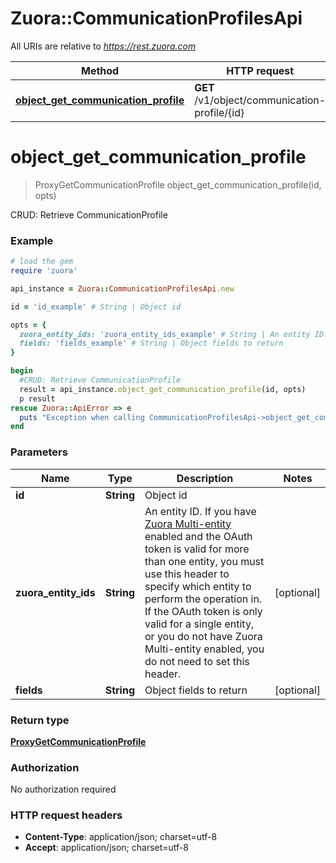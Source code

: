 # Zuora::CommunicationProfilesApi

All URIs are relative to *https://rest.zuora.com*

Method | HTTP request | Description
------------- | ------------- | -------------
[**object_get_communication_profile**](CommunicationProfilesApi.md#object_get_communication_profile) | **GET** /v1/object/communication-profile/{id} | CRUD: Retrieve CommunicationProfile


# **object_get_communication_profile**
> ProxyGetCommunicationProfile object_get_communication_profile(id, opts)

CRUD: Retrieve CommunicationProfile



### Example
```ruby
# load the gem
require 'zuora'

api_instance = Zuora::CommunicationProfilesApi.new

id = 'id_example' # String | Object id

opts = { 
  zuora_entity_ids: 'zuora_entity_ids_example' # String | An entity ID. If you have [Zuora Multi-entity](https://knowledgecenter.zuora.com/BB_Introducing_Z_Business/Multi-entity) enabled and the OAuth token is valid for more than one entity, you must use this header to specify which entity to perform the operation in. If the OAuth token is only valid for a single entity, or you do not have Zuora Multi-entity enabled, you do not need to set this header. 
  fields: 'fields_example' # String | Object fields to return
}

begin
  #CRUD: Retrieve CommunicationProfile
  result = api_instance.object_get_communication_profile(id, opts)
  p result
rescue Zuora::ApiError => e
  puts "Exception when calling CommunicationProfilesApi->object_get_communication_profile: #{e}"
end
```

### Parameters

Name | Type | Description  | Notes
------------- | ------------- | ------------- | -------------
 **id** | **String**| Object id | 
 **zuora_entity_ids** | **String**| An entity ID. If you have [Zuora Multi-entity](https://knowledgecenter.zuora.com/BB_Introducing_Z_Business/Multi-entity) enabled and the OAuth token is valid for more than one entity, you must use this header to specify which entity to perform the operation in. If the OAuth token is only valid for a single entity, or you do not have Zuora Multi-entity enabled, you do not need to set this header.  | [optional] 
 **fields** | **String**| Object fields to return | [optional] 

### Return type

[**ProxyGetCommunicationProfile**](ProxyGetCommunicationProfile.md)

### Authorization

No authorization required

### HTTP request headers

 - **Content-Type**: application/json; charset=utf-8
 - **Accept**: application/json; charset=utf-8



